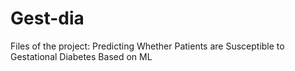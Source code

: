 # Gest-dia
Files of the project:
Predicting Whether Patients are Susceptible to Gestational Diabetes
Based on ML
